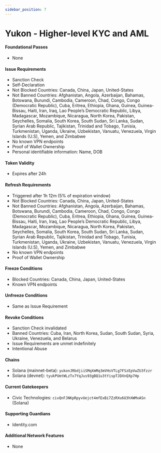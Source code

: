 ```yaml
---
sidebar_position: 7
---
```


# Yukon - Higher-level KYC and AML

#### Foundational Passes
- None

#### Issue Requirements
- Sanction Check
- Self-Declaration
- Not Blocked Countries: Canada, China, Japan, United-States
- Not Banned Countries: Afghanistan, Angola, Azerbaijan, Bahamas, Botswana, Burundi, Cambodia, Cameroon, Chad, Congo, Congo (Democratic Republic), Cuba, Eritrea, Ethiopia, Ghana, Guinea, Guinea-Bissau, Haiti, Iran, Iraq, Lao People’s Democratic Republic, Libya, Madagascar, Mozambique, Nicaragua, North Korea, Pakistan, Seychelles, Somalia, South Korea, South Sudan, Sri Lanka, Sudan, Syrian Arab Republic, Tajikistan, Trinidad and Tobago, Tunisia, Turkmenistan, Uganda, Ukraine, Uzbekistan, Vanuatu, Venezuela, Virgin Islands (U.S), Yemen, and Zimbabwe
- No known VPN endpoints
- Proof of Wallet Ownership
- Personal identifiable information: Name, DOB

#### Token Validity
- Expires after 24h

#### Refresh Requirements
- Triggered after 1h 12m (5% of expiration window)
- Not Blocked Countries: Canada, China, Japan, United-States
- Not Banned Countries: Afghanistan, Angola, Azerbaijan, Bahamas, Botswana, Burundi, Cambodia, Cameroon, Chad, Congo, Congo (Democratic Republic), Cuba, Eritrea, Ethiopia, Ghana, Guinea, Guinea-Bissau, Haiti, Iran, Iraq, Lao People’s Democratic Republic, Libya, Madagascar, Mozambique, Nicaragua, North Korea, Pakistan, Seychelles, Somalia, South Korea, South Sudan, Sri Lanka, Sudan, Syrian Arab Republic, Tajikistan, Trinidad and Tobago, Tunisia, Turkmenistan, Uganda, Ukraine, Uzbekistan, Vanuatu, Venezuela, Virgin Islands (U.S), Yemen, and Zimbabwe
- No known VPN endpoints
- Proof of Wallet Ownership

#### Freeze Conditions
- Blocked Countries: Canada, China, Japan, United-States
- Known VPN endpoints

#### Unfreeze Conditions
- Same as Issue Requirement

#### Revoke Conditions
- Sanction Check invalidated
- Banned Countries: Cuba, Iran, North Korea, Sudan, South Sudan, Syria, Ukraine, Venezuela, and Belarus
- Issue Requirements are unmet indefinitely
- Intentional Abuse

#### Chains
- Solana (mainnet-beta): `yukonJRbdjiiSMqXmMq3mVHsVTLg7FSzEpVwZU3fzzr`
- Solana (devnet): `tyukPUmtWLzTx7YqJus93gBQ1u3tYispTJDXnQXp7Hp`

#### Current Gatekeepers
- Civic Technologies: `civQnFJNKpRpyvUejct4mfExBi7ZzRXu6U3hXWMxASn` (Solana)

#### Supporting Guardians
- Identity.com

#### Additional Network Features
- None